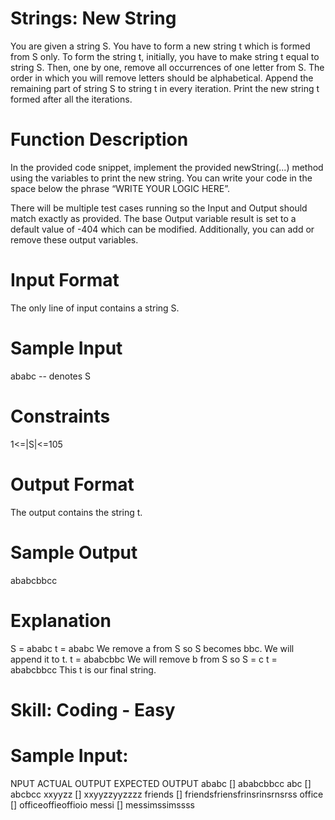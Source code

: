 # Strings: New String

You are given a string S.
You have to form a new string t which is formed from S only.
To form the string t, initially, you have to make string t equal to string S. Then, one by one, remove all occurrences of one letter from S.
The order in which you will remove letters should be alphabetical. Append the remaining part of string S to string t in every iteration. 
Print the new string t formed after all the iterations.

# Function Description
In the provided code snippet, implement the provided newString(...) method using the variables to print the new string. You can write your code in the space below the phrase “WRITE YOUR LOGIC HERE”.

There will be multiple test cases running so the Input and Output should match exactly as provided.
The base Output variable result is set to a default value of -404 which can be modified. Additionally, you can add or remove these output variables.

# Input Format
The only line of input contains a string S.

# Sample Input
ababc    -- denotes S
 
# Constraints
1<=|S|<=105

# Output Format
The output contains the string t.

# Sample Output
ababcbbcc
 
# Explanation
S = ababc
t = ababc
We remove a from S so S becomes bbc. We will append it to t.
t = ababcbbc
We will remove b from S so S = c
t = ababcbbcc
This t is our final string.
# Skill: Coding - Easy

# Sample Input: 

NPUT	        ACTUAL OUTPUT	EXPECTED OUTPUT
ababc	        []	               ababcbbcc
abc	            []	               abcbcc
xxyyzz	        []	               xxyyzzyyzzzz
friends	        []	               friendsfriensfrinsrinsrnsrss
office	        []	               officeoffieoffioio
messi	        []	               messimssimssss